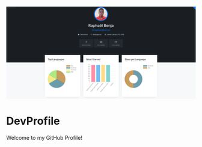 ![Header](https://github.com/raphaelbenja/raphaelbenja/blob/main/screenshot.png)

# DevProfile

Welcome to my GitHub Profile!
